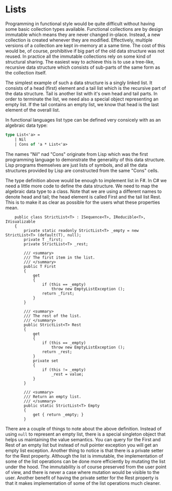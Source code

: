 Lists
=====

Programming in functional style would be quite difficult without having some basic collection types available. Functional collections are by design immutable which means they are never changed in-place. Instead, a new collection is created whenever they are modified. Effectively, multiple versions of a collection are kept in-memory at a same time. The cost of this would be, of course, prohibitive if big part of the old data structure was not reused. In practice all the immutable collections rely on some kind of structural sharing. The easiest way to achieve this is to use a tree-like, recursive data structure which consists of sub-parts of the same form as the collection itself.

The simplest example of such a data structure is a singly linked list. It consists of a head (first) element and a tail list which is the recursive part of the data structure. Tail is another list with it's own head and tail parts. In order to terminate the list, we need also a special object representing an empty list. If the tail contains an empty list, we know that head is the last element of the overall list.

In functional languages list type can be defined very consicely with as an algebraic data type:
```FSharp
type List<'a> = 
    | Nil
    | Cons of 'a * List<'a>
```
The names "Nil" nad "Cons" originate from Lisp which was the first programming language to demonstrate the generality of this data structure. Lisp programs themselves are just lists of symbols, and all the data structures provided by Lisp are constructed from the same "Cons" cells.

The type definition above would be enough to implement list in F#. In C# we need a little more code to define the data structure. We need to map the algebraic data type to a class. Note that we are using a different names to denote head and tail; the head element is called First and the tail list Rest. This is to make it as clear as possible for the users what these properties mean.
```Csharp
	public class StrictList<T> : ISequence<T>, IReducible<T>, IVisualizable
	{
		private static readonly StrictList<T> _empty = new StrictList<T> (default(T), null);
		private T _first;
		private StrictList<T> _rest;
		
        /// <summary>
		/// The first item in the list.
		/// </summary>
		public T First
		{ 
			get
			{
				if (this == _empty)
					throw new EmptyListException ();
				return _first;
			}
		}
			
		/// <summary>
		/// The rest of the list.
		/// </summary>
		public StrictList<T> Rest
		{ 
			get
			{
				if (this == _empty)
					throw new EmptyListException ();
				return _rest;
			}
			private set
			{
				if (this != _empty)
					_rest = value;
			}
		}

		/// <summary>
		/// Return an empty list.
		/// </summary>
		public static StrictList<T> Empty
		{
			get { return _empty; }
		}
```
There are a couple of things to note about the above definition. Instead of using `null` to represent an empty list, there is a special singleton object that helps us maintaining the value semantics. You can query for the First and Rest of an empty list but instead of null pointer exception you will get an empty list exception. Another thing to notice is that there is a private setter for the Rest property. Although the list is immutable, the implementation of some of the list operations can be done more efficiently by mutating the list under the hood. The immutability is of course preserved from the user point of view, and there is never a case where mutation would be visible to the user. Another benefit of having the private setter for the Rest property is that it makes implementation of some of the list operations much cleaner.



